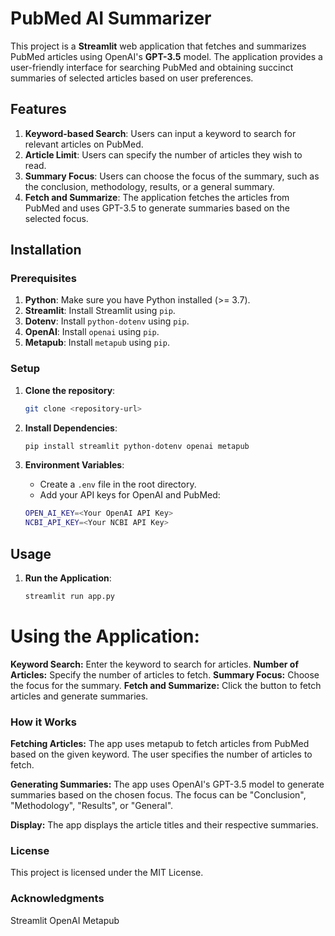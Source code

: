 # PubMed AI Summarizer

This project is a **Streamlit** web application that fetches and summarizes PubMed articles using OpenAI's **GPT-3.5** model. The application provides a user-friendly interface for searching PubMed and obtaining succinct summaries of selected articles based on user preferences.

## Features

1. **Keyword-based Search**: Users can input a keyword to search for relevant articles on PubMed.
2. **Article Limit**: Users can specify the number of articles they wish to read.
3. **Summary Focus**: Users can choose the focus of the summary, such as the conclusion, methodology, results, or a general summary.
4. **Fetch and Summarize**: The application fetches the articles from PubMed and uses GPT-3.5 to generate summaries based on the selected focus.

## Installation

### Prerequisites

1. **Python**: Make sure you have Python installed (>= 3.7).
2. **Streamlit**: Install Streamlit using `pip`.
3. **Dotenv**: Install `python-dotenv` using `pip`.
4. **OpenAI**: Install `openai` using `pip`.
5. **Metapub**: Install `metapub` using `pip`.

### Setup

1. **Clone the repository**:

    ```bash
    git clone <repository-url>
    ```

2. **Install Dependencies**:

    ```bash
    pip install streamlit python-dotenv openai metapub
    ```

3. **Environment Variables**:

   - Create a `.env` file in the root directory.
   - Add your API keys for OpenAI and PubMed:

    ```bash
    OPEN_AI_KEY=<Your OpenAI API Key>
    NCBI_API_KEY=<Your NCBI API Key>
    ```

## Usage

1. **Run the Application**:

   ```bash
   streamlit run app.py

# Using the Application:

**Keyword Search:** Enter the keyword to search for articles.
**Number of Articles:** Specify the number of articles to fetch.
**Summary Focus:** Choose the focus for the summary.
**Fetch and Summarize:** Click the button to fetch articles and generate summaries.

### How it Works

**Fetching Articles:** The app uses metapub to fetch articles from PubMed based on the given keyword.
The user specifies the number of articles to fetch.

**Generating Summaries:** The app uses OpenAI's GPT-3.5 model to generate summaries based on the chosen focus.
The focus can be "Conclusion", "Methodology", "Results", or "General".

**Display:** The app displays the article titles and their respective summaries.

### License

This project is licensed under the MIT License.

### Acknowledgments
Streamlit
OpenAI
Metapub
